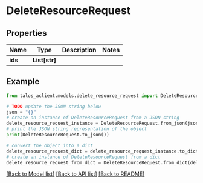 # DeleteResourceRequest


## Properties

Name | Type | Description | Notes
------------ | ------------- | ------------- | -------------
**ids** | **List[str]** |  | 

## Example

```python
from talos_aclient.models.delete_resource_request import DeleteResourceRequest

# TODO update the JSON string below
json = "{}"
# create an instance of DeleteResourceRequest from a JSON string
delete_resource_request_instance = DeleteResourceRequest.from_json(json)
# print the JSON string representation of the object
print(DeleteResourceRequest.to_json())

# convert the object into a dict
delete_resource_request_dict = delete_resource_request_instance.to_dict()
# create an instance of DeleteResourceRequest from a dict
delete_resource_request_from_dict = DeleteResourceRequest.from_dict(delete_resource_request_dict)
```
[[Back to Model list]](../README.md#documentation-for-models) [[Back to API list]](../README.md#documentation-for-api-endpoints) [[Back to README]](../README.md)


